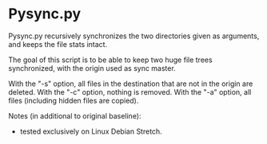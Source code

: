 Pysync.py
=========

Pysync.py recursively synchronizes the two directories given as arguments, and keeps the file stats intact.

The goal of this script is to be able to keep two huge file trees synchronized, with the origin used as sync master.

With the "-s" option, all files in the destination that are not in the origin are deleted. 
With the "-c" option, nothing is removed.
With the "-a" option, all files (including hidden files are copied).

Notes (in additional to original baseline): 
- tested exclusively on Linux Debian Stretch.


